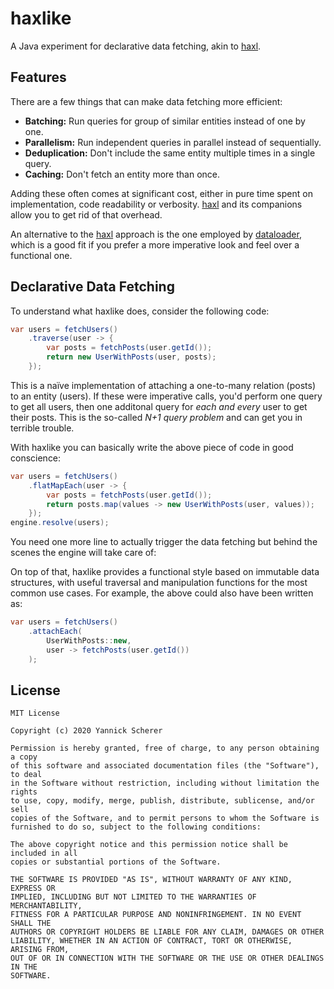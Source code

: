# haxlike

A Java experiment for declarative data fetching, akin to [haxl][].

[haxl]: https://github.com/facebook/Haxl

## Features

There are a few things that can make data fetching more efficient:

- **Batching:** Run queries for group of similar entities instead of one by one.
- **Parallelism:** Run independent queries in parallel instead of sequentially.
- **Deduplication:** Don't include the same entity multiple times in a single query.
- **Caching:** Don't fetch an entity more than once.

Adding these often comes at significant cost, either in pure time spent on
implementation, code readability or verbosity. [haxl][] and its companions allow
you to get rid of that overhead.

An alternative to the [haxl][] approach is the one employed by [dataloader][], which
is a good fit if you prefer a more imperative look and feel over a functional one.

[dataloader]: https://github.com/graphql/dataloader

## Declarative Data Fetching

To understand what haxlike does, consider the following code:

```java
var users = fetchUsers()
    .traverse(user -> {
        var posts = fetchPosts(user.getId());
        return new UserWithPosts(user, posts);
    });
```

This is a naïve implementation of attaching a one-to-many relation (posts) to
an entity (users). If these were imperative calls, you'd perform one query to get all
users, then one additonal query for _each and every_ user to get their posts. This
is the so-called _N+1 query problem_ and can get you in terrible trouble.

With haxlike you can basically write the above piece of code in good conscience:

```java
var users = fetchUsers()
    .flatMapEach(user -> {
        var posts = fetchPosts(user.getId());
        return posts.map(values -> new UserWithPosts(user, values));
    });
engine.resolve(users);
```

You need one more line to actually trigger the data fetching but behind the scenes
the engine will take care of:

On top of that, haxlike provides a functional style based on immutable data
structures, with useful traversal and manipulation functions for the most
common use cases. For example, the above could also have been written as:

```java
var users = fetchUsers()
    .attachEach(
        UserWithPosts::new,
        user -> fetchPosts(user.getId())
    );
```

## License

```
MIT License

Copyright (c) 2020 Yannick Scherer

Permission is hereby granted, free of charge, to any person obtaining a copy
of this software and associated documentation files (the "Software"), to deal
in the Software without restriction, including without limitation the rights
to use, copy, modify, merge, publish, distribute, sublicense, and/or sell
copies of the Software, and to permit persons to whom the Software is
furnished to do so, subject to the following conditions:

The above copyright notice and this permission notice shall be included in all
copies or substantial portions of the Software.

THE SOFTWARE IS PROVIDED "AS IS", WITHOUT WARRANTY OF ANY KIND, EXPRESS OR
IMPLIED, INCLUDING BUT NOT LIMITED TO THE WARRANTIES OF MERCHANTABILITY,
FITNESS FOR A PARTICULAR PURPOSE AND NONINFRINGEMENT. IN NO EVENT SHALL THE
AUTHORS OR COPYRIGHT HOLDERS BE LIABLE FOR ANY CLAIM, DAMAGES OR OTHER
LIABILITY, WHETHER IN AN ACTION OF CONTRACT, TORT OR OTHERWISE, ARISING FROM,
OUT OF OR IN CONNECTION WITH THE SOFTWARE OR THE USE OR OTHER DEALINGS IN THE
SOFTWARE.
```
